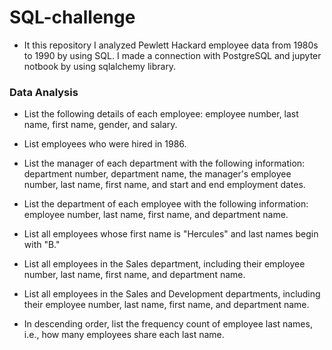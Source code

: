 # SQL-challenge

* It this repository I analyzed Pewlett Hackard employee data from 1980s to 1990 by using SQL. I made a connection with PostgreSQL and  jupyter notbook by using sqlalchemy library. 

### Data Analysis

- List the following details of each employee: employee number, last name, first name, gender, and salary.

- List employees who were hired in 1986.

- List the manager of each department with the following information: department number, department name, the manager's employee number, last name, first name, and start and end employment dates.

- List the department of each employee with the following information: employee number, last name, first name, and department name.

- List all employees whose first name is "Hercules" and last names begin with "B."

- List all employees in the Sales department, including their employee number, last name, first name, and department name.

- List all employees in the Sales and Development departments, including their employee number, last name, first name, and department name.

- In descending order, list the frequency count of employee last names, i.e., how many employees share each last name.
